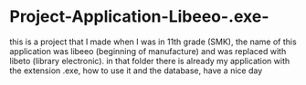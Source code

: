 # Project-Application-Libeeo-.exe-
this is a project that I made when I was in 11th grade (SMK), the name of this application was libeeo (beginning of manufacture) and was replaced with libeto (library electronic). in that folder there is already my application with the extension .exe, how to use it and the database, have a nice day
